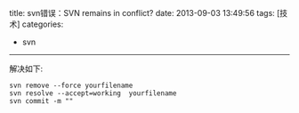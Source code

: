 title: svn错误：SVN remains in conflict?
date: 2013-09-03 13:49:56
tags: [技术]
categories: 
- svn
---

解决如下:

```
svn remove --force yourfilename
svn resolve --accept=working  yourfilename
svn commit -m ""

```